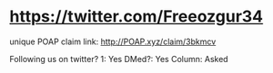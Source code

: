 # https://twitter.com/Freeozgur34

unique POAP claim link: 
http://POAP.xyz/claim/3bkmcv

Following us on twitter? 1: Yes
DMed?: Yes
Column: Asked